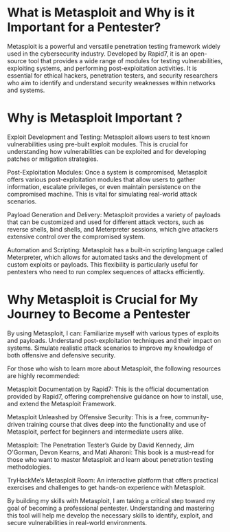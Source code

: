# What is Metasploit and Why is it Important for a Pentester?

Metasploit is a powerful and versatile penetration testing framework widely used in the cybersecurity industry. Developed by Rapid7, it is an open-source tool that provides a wide range of modules for testing vulnerabilities, exploiting systems, and performing post-exploitation activities. It is essential for ethical hackers, penetration testers, and security researchers who aim to identify and understand security weaknesses within networks and systems.

# Why is Metasploit Important ?

Exploit Development and Testing: Metasploit allows users to test known vulnerabilities using pre-built exploit modules. This is crucial for understanding how vulnerabilities can be exploited and for developing patches or mitigation strategies.

Post-Exploitation Modules: Once a system is compromised, Metasploit offers various post-exploitation modules that allow users to gather information, escalate privileges, or even maintain persistence on the compromised machine. This is vital for simulating real-world attack scenarios.

Payload Generation and Delivery: Metasploit provides a variety of payloads that can be customized and used for different attack vectors, such as reverse shells, bind shells, and Meterpreter sessions, which give attackers extensive control over the compromised system.

Automation and Scripting: Metasploit has a built-in scripting language called Meterpreter, which allows for automated tasks and the development of custom exploits or payloads. This flexibility is particularly useful for pentesters who need to run complex sequences of attacks efficiently.

# Why Metasploit is Crucial for My Journey to Become a Pentester

By using Metasploit, I can:
Familiarize myself with various types of exploits and payloads.
Understand post-exploitation techniques and their impact on systems.
Simulate realistic attack scenarios to improve my knowledge of both offensive and defensive security.

For those who wish to learn more about Metasploit, the following resources are highly recommended:

Metasploit Documentation by Rapid7: This is the official documentation provided by Rapid7, offering comprehensive guidance on how to install, use, and extend the Metasploit Framework.

Metasploit Unleashed by Offensive Security: This is a free, community-driven training course that dives deep into the functionality and use of Metasploit, perfect for beginners and intermediate users alike.

Metasploit: The Penetration Tester’s Guide by David Kennedy, Jim O'Gorman, Devon Kearns, and Mati Aharoni: This book is a must-read for those who want to master Metasploit and learn about penetration testing methodologies.

TryHackMe’s Metasploit Room: An interactive platform that offers practical exercises and challenges to get hands-on experience with Metasploit.

By building my skills with Metasploit, I am taking a critical step toward my goal of becoming a professional pentester. Understanding and mastering this tool will help me develop the necessary skills to identify, exploit, and secure vulnerabilities in real-world environments.




